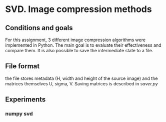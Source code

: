 # SVD. Image compression methods
## Conditions and goals
For this assignment, 3 different image compression algorithms were implemented in Python. The main goal is to evaluate their effectiveness and compare them. It is also possible to save the intermediate state to a file.
## File format
the file stores metadata (H, width and height of the source image) and the matrices themselves U, sigma, V. Saving matrices is described in *saver.py*
## Experiments
### numpy svd 
